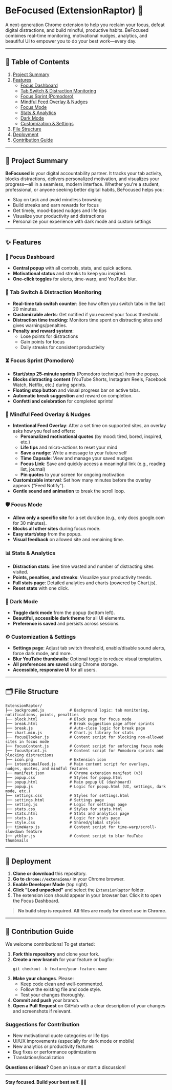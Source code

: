 # BeFocused (ExtensionRaptor) 🚀

A next-generation Chrome extension to help you reclaim your focus, defeat digital distractions, and build mindful, productive habits. BeFocused combines real-time monitoring, motivational nudges, analytics, and beautiful UI to empower you to do your best work—every day.

---

## 📑 Table of Contents

1. [Project Summary](#project-summary)
2. [Features](#features)
   - [Focus Dashboard](#focus-dashboard)
   - [Tab Switch & Distraction Monitoring](#tab-switch--distraction-monitoring)
   - [Focus Sprint (Pomodoro)](#focus-sprint-pomodoro)
   - [Mindful Feed Overlay & Nudges](#mindful-feed-overlay--nudges)
   - [Focus Mode](#focus-mode)
   - [Stats & Analytics](#stats--analytics)
   - [Dark Mode](#dark-mode)
   - [Customization & Settings](#customization--settings)
3. [File Structure](#file-structure)
4. [Deployment](#deployment)
5. [Contribution Guide](#contribution-guide)

---

## 📝 Project Summary

**BeFocused** is your digital accountability partner. It tracks your tab activity, blocks distractions, delivers personalized motivation, and visualizes your progress—all in a seamless, modern interface. Whether you're a student, professional, or anyone seeking better digital habits, BeFocused helps you:

- Stay on task and avoid mindless browsing
- Build streaks and earn rewards for focus
- Get timely, mood-based nudges and life tips
- Visualize your productivity and distractions
- Personalize your experience with dark mode and custom settings

---

## ✨ Features

### 🧠 Focus Dashboard
- **Central popup** with all controls, stats, and quick actions.
- **Motivational status** and streaks to keep you inspired.
- **One-click toggles** for alerts, time-warp, and YouTube blur.

### 🔄 Tab Switch & Distraction Monitoring
- **Real-time tab switch counter**: See how often you switch tabs in the last 20 minutes.
- **Customizable alerts**: Get notified if you exceed your focus threshold.
- **Distraction time tracking**: Monitors time spent on distracting sites and gives warnings/penalties.
- **Penalty and reward system**:
  - Lose points for distractions
  - Gain points for focus
  - Daily streaks for consistent productivity

### ⏳ Focus Sprint (Pomodoro)
- **Start/stop 25-minute sprints** (Pomodoro technique) from the popup.
- **Blocks distracting content** (YouTube Shorts, Instagram Reels, Facebook Watch, Netflix, etc.) during sprints.
- **Floating stop button** and visual progress bar on active tabs.
- **Automatic break suggestion** and reward on completion.
- **Confetti and celebration** for completed sprints!

### 🧘 Mindful Feed Overlay & Nudges
- **Intentional Feed Overlay**: After a set time on supported sites, an overlay asks how you feel and offers:
  - **Personalized motivational quotes** (by mood: tired, bored, inspired, etc.)
  - **Life tips** and micro-actions to reset your mind
  - **Save a nudge**: Write a message to your future self
  - **Time Capsule**: View and manage your saved nudges
  - **Focus Link**: Save and quickly access a meaningful link (e.g., reading list, journal)
  - **Pin quotes** to your screen for ongoing motivation
- **Customizable interval**: Set how many minutes before the overlay appears ("Feed Notify").
- **Gentle sound and animation** to break the scroll loop.

### 🛡️ Focus Mode
- **Allow only a specific site** for a set duration (e.g., only docs.google.com for 30 minutes).
- **Blocks all other sites** during focus mode.
- **Easy start/stop** from the popup.
- **Visual feedback** on allowed site and remaining time.

### 📊 Stats & Analytics
- **Distraction stats**: See time wasted and number of distracting sites visited.
- **Points, penalties, and streaks**: Visualize your productivity trends.
- **Full stats page**: Detailed analytics and charts (powered by Chart.js).
- **Reset stats** with one click.

### 🌙 Dark Mode
- **Toggle dark mode** from the popup (bottom left).
- **Beautiful, accessible dark theme** for all UI elements.
- **Preference is saved** and persists across sessions.

### ⚙️ Customization & Settings
- **Settings page**: Adjust tab switch threshold, enable/disable sound alerts, force dark mode, and more.
- **Blur YouTube thumbnails**: Optional toggle to reduce visual temptation.
- **All preferences are saved** using Chrome storage.
- **Accessible, responsive UI** for all users.

---

## 🗂️ File Structure

```
ExtensionRaptor/
├── background.js           # Background logic: tab monitoring, notifications, points, penalties
├── block.html              # Block page for focus mode
├── break.html              # Break suggestion page after sprints
├── break.js                # Auto-close logic for break page
├── chart.min.js            # Chart.js library for stats
├── focusBlocker.js         # Content script for blocking non-allowed sites in focus mode
├── focusContent.js         # Content script for enforcing focus mode
├── focusSprint.js          # Content script for Pomodoro sprints and blocking distractions
├── icon.png                # Extension icon
├── intentionalFeed.js      # Main content script for overlays, nudges, quotes, and mindful features
├── manifest.json           # Chrome extension manifest (v3)
├── popup.css               # Styles for popup.html
├── popup.html              # Main popup UI (dashboard)
├── popup.js                # Logic for popup.html (UI, settings, dark mode, etc.)
├── settings.css            # Styles for settings.html
├── settings.html           # Settings page
├── setting.js              # Logic for settings page
├── stats.css               # Styles for stats.html
├── stats.html              # Stats and analytics page
├── stats.js                # Logic for stats page
├── style.css               # Shared/global styles
├── timeWarp.js             # Content script for time-warp/scroll-slowdown feature
├── ytblur.js               # Content script to blur YouTube thumbnails
```

---

## 🚀 Deployment

1. **Clone or download** this repository.
2. **Go to `chrome://extensions/`** in your Chrome browser.
3. **Enable Developer Mode** (top right).
4. **Click "Load unpacked"** and select the `ExtensionRaptor` folder.
5. The extension icon should appear in your browser bar. Click it to open the Focus Dashboard.

> **No build step is required. All files are ready for direct use in Chrome.**

---

## 🤝 Contribution Guide

We welcome contributions! To get started:

1. **Fork this repository** and clone your fork.
2. **Create a new branch** for your feature or bugfix:
   ```
   git checkout -b feature/your-feature-name
   ```
3. **Make your changes**. Please:
   - Keep code clean and well-commented.
   - Follow the existing file and code style.
   - Test your changes thoroughly.
4. **Commit and push** your branch.
5. **Open a Pull Request** on GitHub with a clear description of your changes and screenshots if relevant.

### Suggestions for Contribution

- New motivational quote categories or life tips
- UI/UX improvements (especially for dark mode or mobile)
- New analytics or productivity features
- Bug fixes or performance optimizations
- Translations/localization

**Questions or ideas?** Open an issue or start a discussion!

---

**Stay focused. Build your best self. 🦖✨**
